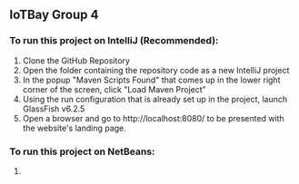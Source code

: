 ## IoTBay Group 4

### To run this project on IntelliJ (Recommended):

1. Clone the GitHub Repository
2. Open the folder containing the repository code as a new IntelliJ project
3. In the popup "Maven Scripts Found" that comes up in the lower right corner of the screen, click "Load Maven Project"
3. Using the run configuration that is already set up in the project, launch GlassFish v6.2.5
4. Open a browser and go to http://localhost:8080/ to be presented with the website's landing page.

### To run this project on NetBeans:

1. 